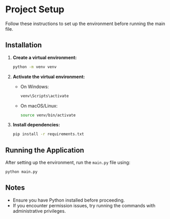 # Project Setup

Follow these instructions to set up the environment before running the main file.

## Installation

1. **Create a virtual environment:**
   ```sh
   python -m venv venv
   ```

2. **Activate the virtual environment:**
   - On Windows:
     ```sh
     venv\Scripts\activate
     ```
   - On macOS/Linux:
     ```sh
     source venv/bin/activate
     ```

3. **Install dependencies:**
   ```sh
   pip install -r requirements.txt
   ```

## Running the Application

After setting up the environment, run the `main.py` file using:

```sh
python main.py
```

## Notes
- Ensure you have Python installed before proceeding.
- If you encounter permission issues, try running the commands with administrative privileges.
